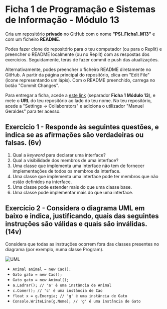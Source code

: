 # Ficha 1 de Programação e Sistemas de Informação - Módulo 13

Cria um repositório **privado** no GitHub com o nome **"PSI_Ficha1_M13"** e com um ficheiro **README**.

Podes fazer clone do repositório para o teu computador (ou para o Replit) e preencher o README localmente (ou no Replit) com as respostas dos exercícios. Seguidamente, terás de fazer commit e push das atualizações.

Alternativamente, podes preencher o ficheiro README diretamente no GitHub. A partir da página principal do repositório, clica em "Edit File" (ícone representando um lápis). Com o README preenchido, carrega no botão "Commit Changes".

Para entregar a ficha, acede a [este link](https://docs.google.com/spreadsheets/d/1DrdGnICVAA8q9bs9_LAURFKoReAO7jJGB8qqvUWacL0/edit?usp=sharing) (separador **Ficha 1 Módulo 13**), e mete o **URL** do teu repositório ao lado do teu nome.
No teu repositório, acede a "Settings -> Collaborators" e adiciona o utilizador "Manuel Geraldes" para ter acesso.

## Exercício 1 - Responde às seguintes questões, e indica se as afirmações são verdadeiras ou falsas. (6v)

1. Qual a *keyword* para declarar uma interface?
2. Qual a visibilidade dos membros de uma interface?
3. Uma classe que implementa uma interface não tem de fornecer implementações de todos os membros da interface.
4. Uma classe que implementa uma interface pode ter membros que não estão definidos na interface.
5. Uma classe pode estender mais do que uma classe base.
6. Uma classe pode implementar mais do que uma interface.


## Exercício 2 - Considera o diagrama UML em baixo e indica, justificando, quais das seguintes instruções são válidas e quais são inválidas. (14v)
Considera que todas as instruções ocorrem fora das classes presentes no diagrama (por exemplo, numa classe Program).

![UML](uml.png)

* `Animal animal = new Cao();`
* `Gato gato = new Cao();`
* `Gato gato = new Animal();`
* `a.Ladrar(); // 'a' é uma instância de Animal`
* `c.Comer(); // 'c' é uma instância de Cao`
* `float x = g.Energia; // 'g' é uma instância de Gato`
* `Console.WriteLine(g.Nome); // 'g' é uma instância de Gato`
